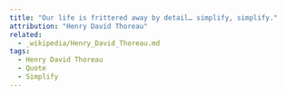 ```yaml
---
title: "Our life is frittered away by detail… simplify, simplify."
attribution: "Henry David Thoreau"
related:
  - _wikipedia/Henry_David_Thoreau.md
tags:
  - Henry David Thoreau
  - Quote
  - Simplify
---
```

